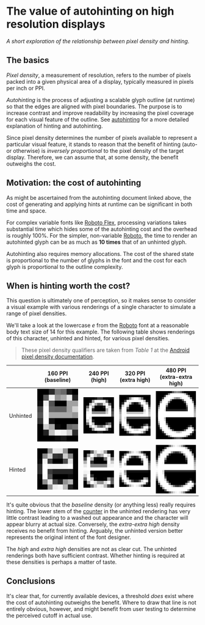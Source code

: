  # The value of autohinting on high resolution displays

_A short exploration of the relationship between pixel density and hinting._

## The basics

_Pixel density_, a measurement of resolution, refers to the number of pixels
packed into a given physical area of a display, typically measured in pixels
per inch or PPI. 

_Autohinting_ is the process of adjusting a scalable glyph outline (at runtime)
so that the edges are aligned with pixel boundaries. The purpose is to increase
contrast and improve readability by increasing the pixel coverage for each
visual feature of the outline. See [autohinting](2025-01-27-autohinting.md) for
a more detailed explanation of hinting and autohinting.

Since pixel density determines the number of pixels available to represent
a particular visual feature, it stands to reason that the benefit of
hinting (auto- or otherwise) is _inversely proportional_ to the pixel density
of the target display. Therefore, we can assume that, at some density, the
benefit outweighs the cost.

## Motivation: the cost of autohinting

As might be ascertained from the autohinting document linked above, the cost
of generating and applying hints at runtime can be significant in both time
and space.

For complex variable fonts like [Roboto Flex](https://fonts.google.com/specimen/Roboto+Flex),
processing variations takes substantial time which hides some of the autohinting
cost and the overhead is roughly 100%. For the simpler, non-variable
[Roboto](https://fonts.google.com/specimen/Roboto), the time to render an
autohinted glyph can be as much as **10 times** that of an unhinted glyph.

Autohinting also requires memory allocations. The cost of the shared state is
proportional to the number of glyphs in the font and the cost for each
glyph is proportional to the outline complexity.

## When is hinting worth the cost?

This question is ultimately one of perception, so it makes sense to consider
a visual example with various renderings of a single character to simulate
a range of pixel densities.

We'll take a look at the lowercase _e_ from the [Roboto](https://fonts.google.com/specimen/Roboto)
font at a reasonable body text size of 14 for this example. The following table
shows renderings of this character, unhinted and hinted, for various pixel
densities.

> These pixel density qualifiers are taken from _Table 1_ at the 
 [Android pixel density documentation](https://developer.android.com/training/multiscreen/screendensities#TaskProvideAltBmp).

|  | 160 PPI (baseline) | 240 PPI (high) | 320 PPI (extra high) | 480 PPI (extra-extra high) |
|--|---------|---------|---------|---------|
| Unhinted | ![14px unhinted](images/e_14_unhinted.png) | ![21px unhinted](images/e_21_unhinted.png) | ![28px unhinted](images/e_28_unhinted.png) | ![42px unhinted](images/e_42_unhinted.png) |
| Hinted | ![14px hinted](images/e_14_hinted.png) | ![21px hinted](images/e_21_hinted.png) | ![28px hinted](images/e_28_hinted.png) | ![42px hinted](images/e_42_hinted.png) |

It's quite obvious that the _baseline_ density (or anything less) really requires
hinting. The lower stem of the [counter](https://fonts.google.com/knowledge/glossary/counter)
in the unhinted rendering has very little contrast leading to a washed out
appearance and the character will appear blurry at actual size. Conversely,
the _extra-extra high_ density receives no benefit from hinting. Arguably,
the unhinted version better represents the original intent of the font designer.

The _high_ and _extra high_ densities are not as clear cut. The unhinted
renderings both have sufficient contrast. Whether hinting is required at these
densities is perhaps a matter of taste.

## Conclusions

It's clear that, for currently available devices, a threshold _does_ exist where
the cost of autohinting outweighs the benefit. Where to draw that line is not
entirely obvious, however, and might benefit from user testing to determine the
perceived cutoff in actual use.
